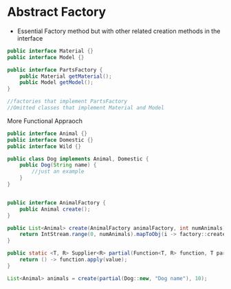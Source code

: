 # Abstract Factory

- Essential Factory method but with other related creation methods in the interface

```java
public interface Material {}
public interface Model {}

public interface PartsFactory {
    public Material getMaterial();
    public Model getModel();
}

//factories that implement PartsFactory
//Omitted classes that implement Material and Model
```

More Functional Appraoch

```java
public interface Animal {}
public interface Domestic {}
public interface Wild {}

public class Dog implements Animal, Domestic {
    public Dog(String name) {
        //just an example
    }
}


public interface AnimalFactory {
    public Animal create();
}

public List<Animal> create(AnimalFactory animalFactory, int numAnimals) {
    return IntStream.range(0, numAnimals).mapToObj(i -> factory::create).collect(Collectors.toList());
}

public static <T, R> Supplier<R> partial(Function<T, R> function, T parameterValue) {
    return () -> function.apply(value);
}

List<Animal> animals = create(partial(Dog::new, "Dog name"), 10);
```
